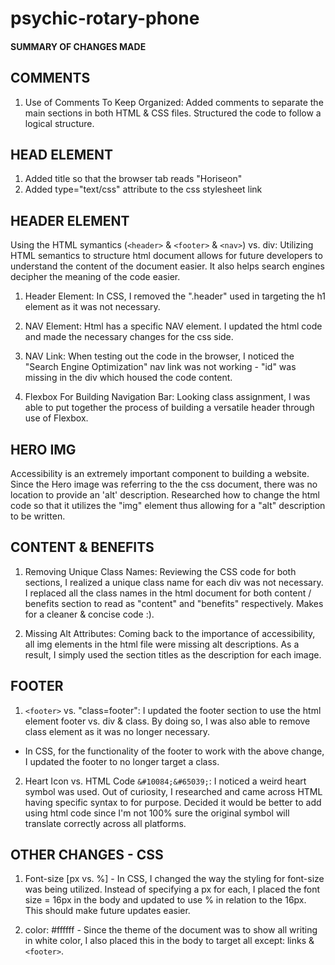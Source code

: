 # psychic-rotary-phone

#### SUMMARY OF CHANGES MADE

## COMMENTS

1. Use of Comments To Keep Organized: Added comments to separate the main sections in both HTML & CSS files. Structured the code to follow a logical structure.

## HEAD ELEMENT

1. Added title so that the browser tab reads "Horiseon"
2. Added type="text/css" attribute to the css stylesheet link

## HEADER ELEMENT

Using the HTML symantics (`<header>` & `<footer>` & `<nav>`) vs. div: Utilizing HTML semantics to structure html document allows for future developers to understand the content of the document easier. It also helps search engines decipher the meaning of the code easier.

1. Header Element: In CSS, I removed the ".header" used in targeting the h1 element as it was not necessary.

2. NAV Element: Html has a specific NAV element. I updated the html code and made the necessary changes for the css side.

3. NAV Link: When testing out the code in the browser, I noticed the "Search Engine Optimization" nav link was not working - "id" was missing in the div which housed the code content.

4. Flexbox For Building Navigation Bar: Looking class assignment, I was able to put together the process of building a versatile header through use of Flexbox.

## HERO IMG

Accessibility is an extremely important component to building a website. Since the Hero image was referring to the the css document, there was no location to provide an 'alt' description. Researched how to change the html code so that it utilizes the "img" element thus allowing for a "alt" description to be written.

## CONTENT & BENEFITS

1. Removing Unique Class Names: Reviewing the CSS code for both sections, I realized a unique class name for each div was not necessary. I replaced all the class names in the html document for both content / benefits section to read as "content" and "benefits" respectively. Makes for a cleaner & concise code :).

2. Missing Alt Attributes: Coming back to the importance of accessibility, all img elements in the html file were missing alt descriptions. As a result, I simply used the section titles as the description for each image.

## FOOTER

1. `<footer>` vs. "class=footer": I updated the footer section to use the html element footer vs. div & class. By doing so, I was also able to remove class element as it was no longer necessary.

- In CSS, for the functionality of the footer to work with the above change, I updated the footer to no longer target a class.

2. Heart Icon vs. HTML Code `&#10084;&#65039;`: I noticed a weird heart symbol was used. Out of curiosity, I researched and came across HTML having specific syntax to for purpose. Decided it would be better to add using html code since I'm not 100% sure the original symbol will translate correctly across all platforms.

## OTHER CHANGES - CSS

1. Font-size [px vs. %] - In CSS, I changed the way the styling for font-size was being utilized. Instead of specifying a px for each, I placed the font size = 16px in the body and updated to use % in relation to the 16px. This should make future updates easier.

2. color: #ffffff - Since the theme of the document was to show all writing in white color, I also placed this in the body to target all except: <a> links & `<footer>`.
